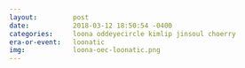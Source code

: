 ```yaml
---
layout:         post
date:           2018-03-12 18:50:54 -0400
categories:     loona oddeyecircle kimlip jinsoul choerry
era-or-event:   loonatic
img:            loona-oec-loonatic.png
---
```

